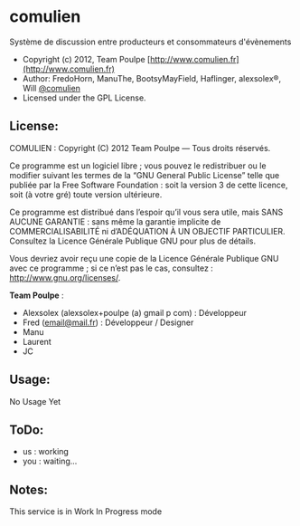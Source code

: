 comulien
=====================
Système de discussion entre producteurs et consommateurs d'évènements
* Copyright (c) 2012, Team Poulpe [http://www.comulien.fr](http://www.comulien.fr)
* Author: FredoHorn, ManuThe, BootsyMayField, Haflinger, alexsolex®, Will [@comulien](http://twitter.com/comulien)
* Licensed under the GPL License.

License:
------
COMULIEN : 
  Copyright (C) 2012 Team Poulpe — Tous droits réservés.
  
  Ce programme est un logiciel libre ; vous pouvez le redistribuer ou le
  modifier suivant les termes de la “GNU General Public License” telle que
  publiée par la Free Software Foundation : soit la version 3 de cette
  licence, soit (à votre gré) toute version ultérieure.
  
  Ce programme est distribué dans l’espoir qu’il vous sera utile, mais SANS
  AUCUNE GARANTIE : sans même la garantie implicite de COMMERCIALISABILITÉ
  ni d’ADÉQUATION À UN OBJECTIF PARTICULIER. Consultez la Licence Générale
  Publique GNU pour plus de détails.
  
  Vous devriez avoir reçu une copie de la Licence Générale Publique GNU avec
  ce programme ; si ce n’est pas le cas, consultez :
  <http://www.gnu.org/licenses/>.
  
  __Team Poulpe__ :
- Alexsolex (alexsolex+poulpe (a) gmail p com) : Développeur
- Fred (email@mail.fr) : Développeur / Designer
- Manu
- Laurent
- JC

Usage:
------
No Usage Yet

ToDo:
-----
- us : working
- you : waiting...

Notes:
------
This service is in Work In Progress mode
